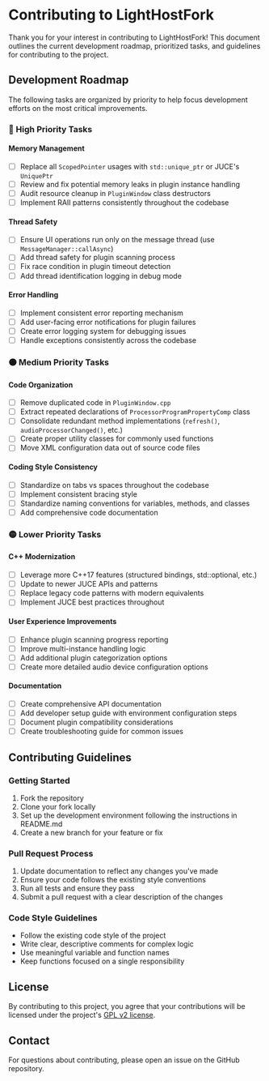 # Contributing to LightHostFork

Thank you for your interest in contributing to LightHostFork! This document outlines the current development roadmap, prioritized tasks, and guidelines for contributing to the project.

## Development Roadmap

The following tasks are organized by priority to help focus development efforts on the most critical improvements.

### 🔴 High Priority Tasks

#### Memory Management

- [ ] Replace all `ScopedPointer` usages with `std::unique_ptr` or JUCE's `UniquePtr`
- [ ] Review and fix potential memory leaks in plugin instance handling
- [ ] Audit resource cleanup in `PluginWindow` class destructors
- [ ] Implement RAII patterns consistently throughout the codebase

#### Thread Safety

- [ ] Ensure UI operations run only on the message thread (use `MessageManager::callAsync`)
- [ ] Add thread safety for plugin scanning process
- [ ] Fix race condition in plugin timeout detection
- [ ] Add thread identification logging in debug mode

#### Error Handling

- [ ] Implement consistent error reporting mechanism
- [ ] Add user-facing error notifications for plugin failures
- [ ] Create error logging system for debugging issues
- [ ] Handle exceptions consistently across the codebase

### 🟠 Medium Priority Tasks

#### Code Organization

- [ ] Remove duplicated code in `PluginWindow.cpp`
- [ ] Extract repeated declarations of `ProcessorProgramPropertyComp` class
- [ ] Consolidate redundant method implementations (`refresh()`, `audioProcessorChanged()`, etc.)
- [ ] Create proper utility classes for commonly used functions
- [ ] Move XML configuration data out of source code files

#### Coding Style Consistency

- [ ] Standardize on tabs vs spaces throughout the codebase
- [ ] Implement consistent bracing style
- [ ] Standardize naming conventions for variables, methods, and classes
- [ ] Add comprehensive code documentation

### 🟡 Lower Priority Tasks

#### C++ Modernization

- [ ] Leverage more C++17 features (structured bindings, std::optional, etc.)
- [ ] Update to newer JUCE APIs and patterns
- [ ] Replace legacy code patterns with modern equivalents
- [ ] Implement JUCE best practices throughout

#### User Experience Improvements

- [ ] Enhance plugin scanning progress reporting
- [ ] Improve multi-instance handling logic
- [ ] Add additional plugin categorization options
- [ ] Create more detailed audio device configuration options

#### Documentation

- [ ] Create comprehensive API documentation
- [ ] Add developer setup guide with environment configuration steps
- [ ] Document plugin compatibility considerations
- [ ] Create troubleshooting guide for common issues

## Contributing Guidelines

### Getting Started

1. Fork the repository
2. Clone your fork locally
3. Set up the development environment following the instructions in README.md
4. Create a new branch for your feature or fix

### Pull Request Process

1. Update documentation to reflect any changes you've made
2. Ensure your code follows the existing style conventions
3. Run all tests and ensure they pass
4. Submit a pull request with a clear description of the changes

### Code Style Guidelines

- Follow the existing code style of the project
- Write clear, descriptive comments for complex logic
- Use meaningful variable and function names
- Keep functions focused on a single responsibility

## License

By contributing to this project, you agree that your contributions will be licensed under the project's [GPL v2 license](license).

## Contact

For questions about contributing, please open an issue on the GitHub repository.
